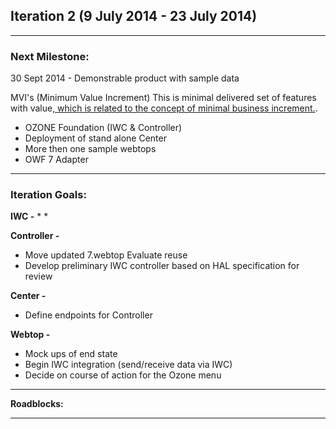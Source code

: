 ## Iteration 2 (9 July 2014 - 23 July 2014)

***

### Next Milestone:
30 Sept 2014 - Demonstrable product with sample data

MVI's (Minimum Value Increment) This is minimal delivered set of features with value[, which is related to the concept of minimal business increment.](http://www.netobjectives.com/minimal-business-increment).
* OZONE Foundation (IWC & Controller)
* Deployment of stand alone Center
* More then one sample webtops
* OWF 7 Adapter

***

### Iteration Goals:
**IWC -**
* 
* 

**Controller -**
* Move updated 7.webtop Evaluate reuse
* Develop preliminary IWC controller based on HAL specification for review

**Center -**
* Define endpoints for Controller

**Webtop -**
* Mock ups of end state 
* Begin IWC integration (send/receive data via IWC)
* Decide on course of action for the Ozone menu

***

**Roadblocks:**

***